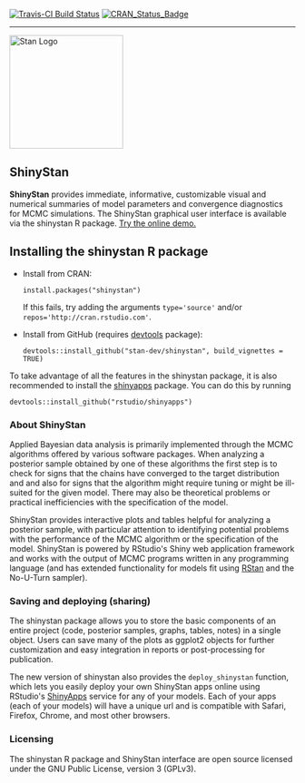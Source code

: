 [![Travis-CI Build Status](https://travis-ci.org/stan-dev/shinystan.svg?branch=master)](https://travis-ci.org/stan-dev/shinystan)
[![CRAN_Status_Badge](http://www.r-pkg.org/badges/version/shinystan?color=blue)](http://cran.r-project.org/web/packages/shinystan)

-------------------
<a href="http://mc-stan.org">
<img src="https://raw.githubusercontent.com/stan-dev/logos/master/logo.png" width=200 alt="Stan Logo"/>
</a>

ShinyStan
-----------------
**ShinyStan** provides immediate, informative, customizable visual and 
numerical summaries of model parameters and convergence diagnostics for 
MCMC simulations. The ShinyStan graphical user interface is available 
via the shinystan R package. [Try the online demo.](https://jgabry.shinyapps.io/ShinyStan2Preview)

## Installing the shinystan R package
* Install from CRAN:

    `install.packages("shinystan")`
    
    If this fails, try adding the arguments `type='source'` and/or `repos='http://cran.rstudio.com'`.
    
* Install from GitHub (requires [devtools](https://github.com/hadley/devtools) package):

    `devtools::install_github("stan-dev/shinystan", build_vignettes = TRUE)`
    
To take advantage of all the features in the shinystan package, it is also 
recommended to install the [shinyapps](https://github.com/rstudio/shinyapps) 
package. You can do this by running

    devtools::install_github("rstudio/shinyapps")

### About ShinyStan

Applied Bayesian data analysis is primarily implemented through the MCMC 
algorithms offered by various software packages. When analyzing a posterior sample 
obtained by one of these algorithms the first step is to check for signs that 
the chains have converged to the target distribution and and also for signs that 
the algorithm might require tuning or might be ill-suited for the given model. 
There may also be theoretical problems or practical inefficiencies with the 
specification of the model. 

ShinyStan provides interactive plots and tables helpful for analyzing a 
posterior sample, with particular attention to identifying potential problems
with the performance of the MCMC algorithm or the specification of the model. 
ShinyStan is powered by RStudio's Shiny web application framework and works with 
the output of MCMC programs written in any programming language (and has extended 
functionality for models fit using [RStan](http://mc-stan.org/interfaces/rstan.html) 
and the No-U-Turn sampler). 

### Saving and deploying (sharing)

The shinystan package allows you to store the basic components of an entire 
project (code, posterior samples, graphs, tables, notes) in a single object. 
Users can save many of the plots as ggplot2 objects for further customization 
and easy integration in reports or post-processing for publication.

The new version of shinystan also provides the `deploy_shinystan` function, 
which lets you easily deploy your own ShinyStan apps online using RStudio's 
[ShinyApps](https://www.shinyapps.io) service for any of 
your models. Each of your apps (each of your models) will have a unique url
and is compatible with Safari, Firefox, Chrome, and most other browsers.

### Licensing

The shinystan R package and ShinyStan interface are open source licensed under 
the GNU Public License, version 3 (GPLv3).
